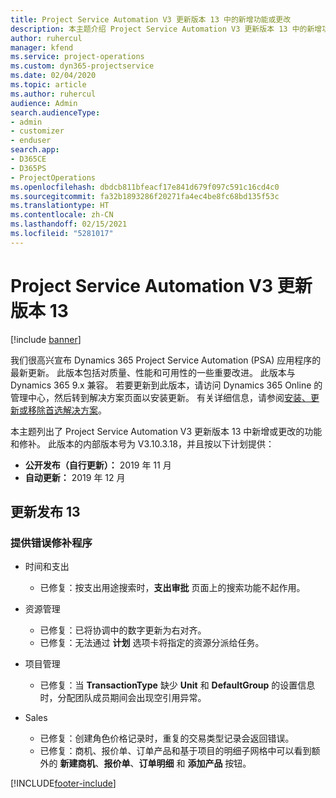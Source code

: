 ```yaml
---
title: Project Service Automation V3 更新版本 13 中的新增功能或更改
description: 本主题介绍 Project Service Automation V3 更新版本 13 中的新增功能。
author: ruhercul
manager: kfend
ms.service: project-operations
ms.custom: dyn365-projectservice
ms.date: 02/04/2020
ms.topic: article
ms.author: ruhercul
audience: Admin
search.audienceType:
- admin
- customizer
- enduser
search.app:
- D365CE
- D365PS
- ProjectOperations
ms.openlocfilehash: dbdcb811bfeacf17e841d679f097c591c16cd4c0
ms.sourcegitcommit: fa32b1893286f20271fa4ec4be8fc68bd135f53c
ms.translationtype: HT
ms.contentlocale: zh-CN
ms.lasthandoff: 02/15/2021
ms.locfileid: "5281017"
---
```

# <a name="project-service-automation-update-release-13-v3"></a>Project Service Automation V3 更新版本 13

[!include [banner](../includes/psa-now-project-operations.md)]

我们很高兴宣布 Dynamics 365 Project Service Automation (PSA) 应用程序的最新更新。 此版本包括对质量、性能和可用性的一些重要改进。 此版本与 Dynamics 365 9.x 兼容。 若要更新到此版本，请访问 Dynamics 365 Online 的管理中心，然后转到解决方案页面以安装更新。 有关详细信息，请参阅[安装、更新或移除首选解决方案](https://docs.microsoft.com/power-platform/admin/install-remove-preferred-solution)。

本主题列出了 Project Service Automation V3 更新版本 13 中新增或更改的功能和修补。 此版本的内部版本号为 V3.10.3.18，并且按以下计划提供：

- **公开发布（自行更新）：** 2019 年 11 月
- **自动更新：** 2019 年 12 月


## <a name="update-release-13"></a>更新发布 13 

### <a name="bug-fixes"></a>提供错误修补程序

- 时间和支出

     - 已修复：按支出用途搜索时，**支出审批** 页面上的搜索功能不起作用。

- 资源管理

     - 已修复：已将协调中的数字更新为右对齐。
     - 已修复：无法通过 **计划** 选项卡将指定的资源分派给任务。

- 项目管理

     - 已修复：当 **TransactionType** 缺少 **Unit** 和 **DefaultGroup** 的设置信息时，分配团队成员期间会出现空引用异常。

- Sales

     - 已修复：创建角色价格记录时，重复的交易类型记录会返回错误。
     - 已修复：商机、报价单、订单产品和基于项目的明细子网格中可以看到额外的 **新建商机**、**报价单**、**订单明细** 和 **添加产品** 按钮。




[!INCLUDE[footer-include](../includes/footer-banner.md)]